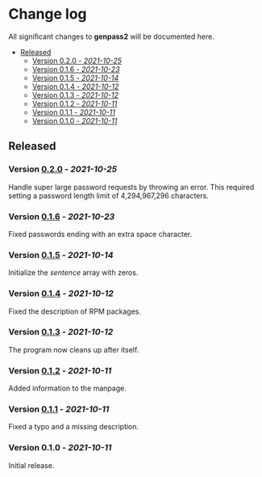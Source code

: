 # Change log

All significant changes to **genpass2** will be documented here.

- [Released](#released)
	- [Version 0.2.0 - *2021-10-25*](#version-020---2021-10-25)
	- [Version 0.1.6 - *2021-10-23*](#version-016---2021-10-23)
	- [Version 0.1.5 - *2021-10-14*](#version-015---2021-10-14)
	- [Version 0.1.4 - *2021-10-12*](#version-014---2021-10-12)
	- [Version 0.1.3 - *2021-10-12*](#version-013---2021-10-12)
	- [Version 0.1.2 - *2021-10-11*](#version-012---2021-10-11)
	- [Version 0.1.1 - *2021-10-11*](#version-011---2021-10-11)
	- [Version 0.1.0 - *2021-10-11*](#version-010---2021-10-11)

## Released
### Version [0.2.0](https://github.com/nico-castell/genpass2/releases/tag/0.2.0) - *2021-10-25*
Handle super large password requests by throwing an error. This required setting a password length
limit of 4,294,967,296 characters.

### Version [0.1.6](https://github.com/nico-castell/genpass2/releases/tag/0.1.6) - *2021-10-23*
Fixed passwords ending with an extra space character.

### Version [0.1.5](https://github.com/nico-castell/genpass2/releases/tag/0.1.5) - *2021-10-14*
Initialize the *sentence* array with zeros.

### Version [0.1.4](https://github.com/nico-castell/genpass2/releases/tag/0.1.4) - *2021-10-12*
Fixed the description of RPM packages.

### Version [0.1.3](https://github.com/nico-castell/genpass2/releases/tag/0.1.3) - *2021-10-12*
The program now cleans up after itself.

### Version [0.1.2](https://github.com/nico-castell/genpass2/releases/tag/0.1.2) - *2021-10-11*
Added information to the manpage.

### Version [0.1.1](https://github.com/nico-castell/genpass2/releases/tag/0.1.1) - *2021-10-11*
Fixed a typo and a missing description.

### Version 0.1.0 - *2021-10-11*
Initial release.

